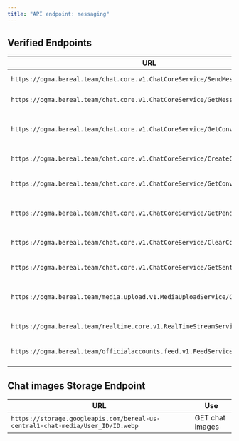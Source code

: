 ```yaml
---
title: "API endpoint: messaging"
---
```



## Verified Endpoints

| URL                                                                             | Use                            |
|---------------------------------------------------------------------------------|--------------------------------|
| `https://ogma.bereal.team/chat.core.v1.ChatCoreService/SendMessage`             | POST message                   |
| `https://ogma.bereal.team/chat.core.v1.ChatCoreService/GetMessages`             | GET message                    |
| `https://ogma.bereal.team/chat.core.v1.ChatCoreService/GetConversationsById`    | GET message with the member id |
| `https://ogma.bereal.team/chat.core.v1.ChatCoreService/CreateConversation`      | POST create a Groups 		   |
| `https://ogma.bereal.team/chat.core.v1.ChatCoreService/GetConversationFeed`     | GET the conversation feed      |
| `https://ogma.bereal.team/chat.core.v1.ChatCoreService/GetPendingInvites`       | GET the pending invitations    |
| `https://ogma.bereal.team/chat.core.v1.ChatCoreService/ClearConversation`       | POST clear message feed        |
| `https://ogma.bereal.team/chat.core.v1.ChatCoreService/GetSentInvites`          | GET invitations                |
| `https://ogma.bereal.team/media.upload.v1.MediaUploadService/CreateUploadUrls`  | POST upload a BeReal in chat   |
| `https://ogma.bereal.team/realtime.core.v1.RealTimeStreamService/Stream`        | GET new uploads                |
| `https://ogma.bereal.team/officialaccounts.feed.v1.FeedService/GetOAFanFeed`    | GET official accounts feed     |

## Chat images Storage Endpoint

| URL                                                                             | Use                            |
|---------------------------------------------------------------------------------|--------------------------------|
| `https://storage.googleapis.com/bereal-us-central1-chat-media/User_ID/ID.webp`  | GET chat images                |